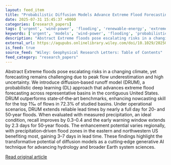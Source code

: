 ```yaml
---
layout: feed_item
title: "Probabilistic Diffusion Models Advance Extreme Flood Forecasting"
date: 2025-07-31 15:45:37 +0000
categories: [research_papers]
tags: ['urgent', 'wind-power', 'flooding', 'renewable-energy', 'extreme-weather']
keywords: ['urgent', 'models', 'wind-power', 'flooding', 'probabilistic', 'renewable-energy', 'diffusion', 'extreme-weather']
description: "Abstract Extreme floods pose escalating risks in a changing climate, yet forecasting remains challenging due to peak flow underestimation and high uncertainty"
external_url: https://agupubs.onlinelibrary.wiley.com/doi/10.1029/2025GL115705?af=R
is_feed: true
source_feed: "Wiley: Geophysical Research Letters: Table of Contents"
feed_category: "research_papers"
---
```


Abstract Extreme floods pose escalating risks in a changing climate, yet forecasting remains challenging due to peak flow underestimation and high uncertainty. We introduce diffusion‐based runoff model (DRUM), a probabilistic deep learning (DL) approach that advances extreme flood forecasting across representative basins in the contiguous United States. DRUM outperforms state‐of‐the‐art benchmarks, enhancing nowcasting skill for the top 1‰ of flows in 72.3% of studied basins. Under operational scenarios, DRUM extends reliable lead times by nearly a full day for 20‐ and 50‐year floods. When evaluated with measured precipitation, an ideal condition, recall improves by 0.3–0.4 and the early warning window extends by 2.3 days for 50‐year floods. The enhancement potential varies regionally, with precipitation‐driven flood zones in the eastern and northwestern US benefiting most, gaining 3–7 days in lead time. These findings highlight the transformative potential of diffusion models as a cutting‐edge generative AI technique for advancing hydrology and broader Earth system sciences.

[Read original article](https://agupubs.onlinelibrary.wiley.com/doi/10.1029/2025GL115705?af=R)
